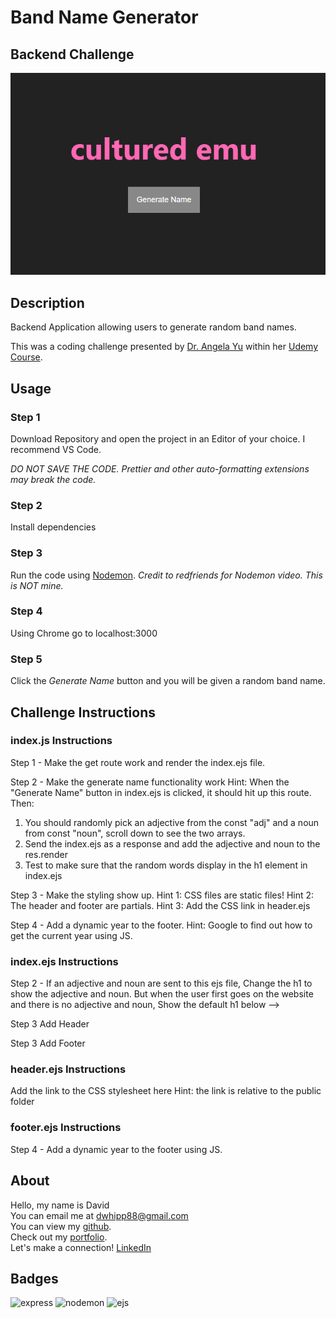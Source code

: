 # Band Name Generator

## Backend Challenge

![app screenshot](./app-screenshot/Band-Generator.png)

## Description

Backend Application allowing users to generate random band names.

This was a coding challenge presented by [Dr. Angela Yu](https://www.udemy.com/user/4b4368a3-b5c8-4529-aa65-2056ec31f37e/) within her [Udemy Course](https://www.udemy.com/course/the-complete-web-development-bootcamp/).

## Usage

### Step 1

Download Repository and open the project in an Editor of your choice. I recommend VS Code.

<em>DO NOT SAVE THE CODE.</em>
<em>Prettier and other auto-formatting extensions may break the code.</em>

### Step 2

Install dependencies

### Step 3

Run the code using [Nodemon](https://www.youtube.com/watch?v=cYHPNurmXGU).
<em>Credit to redfriends for Nodemon video. This is NOT mine.</em>

### Step 4

Using Chrome go to localhost:3000

### Step 5

Click the <em>Generate Name</em> button and you will be given a random band name.

## Challenge Instructions

### index.js Instructions

Step 1 - Make the get route work and render the index.ejs file.

Step 2 - Make the generate name functionality work
Hint: When the "Generate Name" button in index.ejs is clicked, it should hit up this route.
Then:

1. You should randomly pick an adjective from the const "adj" and a noun from const "noun",
   scroll down to see the two arrays.
2. Send the index.ejs as a response and add the adjective and noun to the res.render
3. Test to make sure that the random words display in the h1 element in index.ejs

Step 3 - Make the styling show up.
Hint 1: CSS files are static files!
Hint 2: The header and footer are partials.
Hint 3: Add the CSS link in header.ejs

Step 4 - Add a dynamic year to the footer.
Hint: Google to find out how to get the current year using JS.

### index.ejs Instructions

Step 2 - If an adjective and noun are sent to this ejs file,
Change the h1 to show the adjective and noun.
But when the user first goes on the website and there is no adjective and noun,
Show the default h1 below -->

Step 3 Add Header

Step 3 Add Footer

### header.ejs Instructions

Add the link to the CSS stylesheet here
Hint: the link is relative to the public folder

### footer.ejs Instructions

Step 4 - Add a dynamic year to the footer using JS.

## About

Hello, my name is David  
You can email me at [dwhipp88@gmail.com](mailto:dwhipp88@gmail.com)  
You can view my [github](https://github.com/D-Whipp).  
Check out my [portfolio](https://splendid-ganache-f82581.netlify.app/).  
Let's make a connection! [LinkedIn](https://www.linkedin.com/in/david-w-079841213/)

## Badges

![express](https://img.shields.io/badge/express-4.18.2-darkblue)
![nodemon](https://img.shields.io/badge/nodemon-3.1.3-darkblue)
![ejs](https://img.shields.io/badge/ejs-3.1.9-darkblue)
